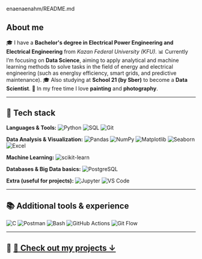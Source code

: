 
enaenaenahm/README.md

## About me

🎓 I have a **Bachelor's degree in Electrical Power Engineering and Electrical Engineering** from *Kazan Federal University (KFU)*.
📊 Currently I’m focusing on **Data Science**, aiming to apply analytical and machine learning methods to solve tasks in the field of energy and electrical engineering (such as energlsy efficiency, smart grids, and predictive maintenance).
🎓 Also studying at **School 21 (by Sber)** to become a **Data Scientist**.
🎨 In my free time I love **painting** and **photography**.

---

## 🔧 Tech stack

**Languages & Tools:**
![Python](https://img.shields.io/badge/Python-3776AB?logo=python&logoColor=white)
![SQL](https://img.shields.io/badge/SQL-336791?logo=postgresql&logoColor=white)
![Git](https://img.shields.io/badge/Git-F05032?logo=git&logoColor=white)

**Data Analysis & Visualization:**
![Pandas](https://img.shields.io/badge/Pandas-150458?logo=pandas&logoColor=white)
![NumPy](https://img.shields.io/badge/NumPy-013243?logo=numpy&logoColor=white)
![Matplotlib](https://img.shields.io/badge/Matplotlib-11557c?logo=plotly&logoColor=white)
![Seaborn](https://img.shields.io/badge/Seaborn-3776AB?logo=python&logoColor=white)
![Excel](https://img.shields.io/badge/Excel-217346?logo=microsoft-excel&logoColor=white)

**Machine Learning:**
![scikit-learn](https://img.shields.io/badge/scikit--learn-F7931E?logo=scikit-learn&logoColor=white)

**Databases & Big Data basics:**
![PostgreSQL](https://img.shields.io/badge/PostgreSQL-316192?logo=postgresql&logoColor=white)

**Extra (useful for projects):**
![Jupyter](https://img.shields.io/badge/Jupyter-F37626?logo=jupyter&logoColor=white)
![VS Code](https://img.shields.io/badge/VS%20Code-007ACC?logo=visual-studio-code&logoColor=white)

---

## 📚 Additional tools & experience

![C](https://img.shields.io/badge/C-A8B9CC?logo=c&logoColor=black)
![Postman](https://img.shields.io/badge/Postman-FF6C37?logo=postman&logoColor=white)
![Bash](https://img.shields.io/badge/Bash-4EAA25?logo=gnubash&logoColor=white)
![GitHub Actions](https://img.shields.io/badge/GitHub%20Actions-2088FF?logo=githubactions&logoColor=white)
![Git Flow](https://img.shields.io/badge/GitFlow-F05032?logo=git&logoColor=white)

---

## **🔗 [📂 Check out my projects ↓](https://github.com/enaenaenahm?tab=repositories)**
